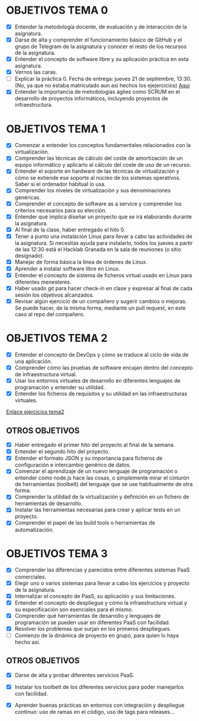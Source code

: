 # OBJETIVOS TEMA 0
- [x] Entender la metodología docente, de evaluación y de interacción de la asignatura.  
- [x] Darse de alta y comprender el funcionamiento básico de GitHub y el grupo de Telegram de la asignatura y conocer el resto de los recursos de la asignatura.  
- [x] Entender el concepto de software libre y su aplicación práctica en esta asignatura.  
- [x] Vernos las caras.  
- [ ] Explicar la práctica 0. Fecha de entrega: jueves 21 de septiembre, 13:30.(No, ya que no estaba matriculado aun asi hechos los ejejercicios) [Aqui](https://github.com/CharlySM/IV-CarlosSanchezMartinez/blob/master/EjerciciosTema1.md)  
- [x] Entender la importancia de metodologías ágiles como SCRUM en el desarrollo de proyectos informáticos, incluyendo proyectos de infraestructura.   
  
# OBJETIVOS TEMA 1  
- [x] Comenzar a entender los conceptos fundamentales relacionados con la virtualización.  
- [x] Comprender las técnicas de cálculo del coste de amortización de un equipo informático y aplicarlo al cálculo del coste de uso de un recurso.  
- [x] Entender el soporte en hardware de las técnicas de virtualización y cómo se extiende ese soporte al núcleo de los sistemas operativos. Saber si el ordenador habitual lo usa.  
- [x] Comprender los niveles de virtualización y sus denominaciones genéricas.  
- [x] Comprender el concepto de software as a service y comprender los criterios necesarios para su elección.  
- [x] Entender qué implica diseñar un proyecto que se irá elaborando durante la asignatura.  
- [x] Al final de la clase, haber entregado el hito 0.  
- [x] Tener a punto una instalación Linux para llevar a cabo las actividades de la asignatura. Si necesitas ayuda para instalarlo, todos los jueves a partir de las 12:30 está el Hacklab Granada en la sala de reuniones (o sitio designado).  
- [x] Manejar de forma básica la línea de órdenes de Linux.  
- [x] Aprender a instalar software libre en Linux.  
- [x] Entender el concepto de sistema de ficheros virtual usado en Linux para diferentes menesteres.  
- [x] Haber usado git para hacer check-in en clase y expresar al final de cada sesión los objetivos alcanzados.  
- [x] Revisar algún ejercicio de un compañero y sugerir cambios o mejoras. Se puede hacer, de la misma forma, mediante un pull request, en este caso al repo del compañero.  
  
# OBJETIVOS TEMA 2  
- [x] Entender el concepto de DevOps y cómo se traduce al ciclo de vida de una aplicación.  
- [x] Comprender cómo las pruebas de software encajan dentro del concepto de infraestructura virtual.  
- [x] Usar los entornos virtuales de desarrollo en diferentes lenguajes de programación y entender su utilidad.  
- [x] Entender los ficheros de requisitos y su utilidad en las infraestructuras virtuales.  

[Enlace ejercicios tema2](https://github.com/CharlySM/IV-CarlosSanchezMartinez/blob/master/EjerciciosTema2.md)  
  ## OTROS OBJETIVOS  
- [x] Haber entregado el primer hito del proyecto al final de la semana.  
- [x] Entender el segundo hito del proyecto.  
- [x] Entender el formato JSON y su importancia para ficheros de configuración e intercambio genérico de datos.  
- [x] Comenzar el aprendizaje de un nuevo lenguaje de programación o entender cómo node.js hace las cosas, o simplemente mirar el cinturón de herramientas (toolbelt) del lenguaje que se use habitualmente de otra forma.  
- [x] Comprender la utilidad de la virtualización y definición en un fichero de herramientas de desarrollo.  
- [x] Instalar las herramientas necesarias para crear y aplicar tests en un proyecto.  
- [x] Comprender el papel de las build tools o herramientas de automatización.  
  
 # OBJETIVOS TEMA 3  
 - [x] Comprender las diferencias y parecidos entre diferentes sistemas PaaS comerciales.  
 - [x] Elegir uno o varios sistemas para llevar a cabo los ejercicios y proyecto de la asignatura.  
 - [x] Internalizar el concepto de PaaS, su aplicación y sus limitaciones.  
 - [x] Entender el concepto de despliegue y cómo la infraestructura virtual y su especificación son esenciales para el mismo.  
 - [x] Comprender qué herramientas de desarrollo y lenguajes de programación se pueden usar en diferentes PaaS con facilidad.  
 - [x] Resolver los problemas que surjan en los primeros despliegues.  
 - [ ] Comienzo de la dinámica de proyecto en grupo, para quien lo haya hecho así.  
 ## OTROS OBJETIVOS  
 - [x] Darse de alta y probar diferentes servicios PaaS.  
 - [x] Instalar los toolbelt de los diferentes servicios para poder manejarlos con facilidad.  
 - [x] Aprender buenas prácticas en entornos con integración y despliegue continuo: uso de ramas en el código, uso de tags para releases...  
 
